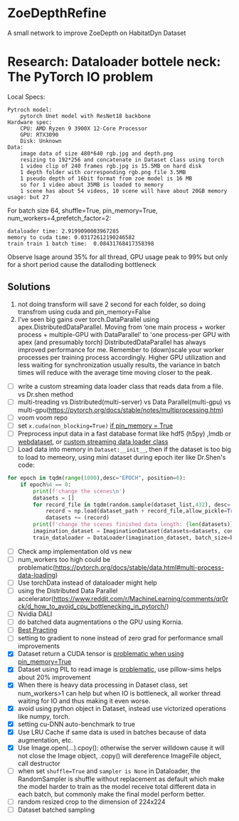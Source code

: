 # ZoeDepthRefine

A small network to improve ZoeDepth on HabitatDyn Dataset


# Research: Dataloader bottele neck: The PyTorch IO problem

Local Specs: 
```
Pytroch model: 
    pytorch Unet model with ResNet18 backbone
Hardware spec: 
    CPU: AMD Ryzen 9 3900X 12-Core Processor
    GPU: RTX3090
    Disk: Unknown
Data:
    image data of size 480*640 rgb.jpg and depth.png
    resizing to 192*256 and concatenate in Dataset class using torch
    1 video clip of 240 frames rgb.jpg is 15.5MB on hard disk
    1 depth folder with corresponding rgb.png file 3.5MB 
    1 pseudo depth of 16bit format from zoe model is 16 MB
    so for 1 video about 35MB is loaded to memory
    1 scene has about 54 videos, 10 scene will have about 20GB memory usage: but 27 
```

For batch size 64, shuffle=True, pin_memory=True, num_workers=4,prefetch_factor=2: 

```logging
dataloader time: 2.9199090003967285 
memory to cuda time: 0.03172612190246582 
train train 1 batch time:  0.08431768417358398 
```
Observe lsage around 35% for all thread, GPU usage peak to 99% but only for a short period cause the datalloding bottleneck


## Solutions

1. not doing transform will save 2 second for each folder, so doing transfrom using cuda and pin_memory=False
2. I’ve seen big gains over torch.DataParallel using apex.DistributedDataParallel. Moving from ‘one main process + worker process + multiple-GPU with DataParallel’ to 'one process-per GPU with apex (and presumably torch)
DistributedDataParallel has always improved performance for me. Remember to (down)scale your worker processes per training process accordingly. Higher GPU utilization and less waiting for synchronization usually results, the variance in batch times will reduce with the average time moving closer to the peak.

- [ ] write a custom streaming data loader class that reads data from a file. vs Dr.shen method
- [ ] multi-treading vs Distributed(multi-server) vs Data Parallel(multi-gpu) vs multi-gpu(https://pytorch.org/docs/stable/notes/multiprocessing.htm)
- [ ] voom voom repo
- [ ] set `x.cuda(non_blocking=True)` [if pin_memory = True](https://stackoverflow.com/questions/55563376/pytorch-how-does-pin-memory-work-in-dataloader)
- [ ] Preprocess input data in a fast database format like hdf5 (h5py) ,lmdb or [webdataset](https://github.com/webdataset/webdataset), or [custom streaming data loader class](https://jamesmccaffrey.wordpress.com/2021/03/08/working-with-huge-training-data-files-for-pytorch/)
- [ ] Load data into memory in `Dataset:__init__`, then if the dataset is too big to load to memeory, using mini dataset during epoch iter like Dr.Shen's code: 
```python
for epoch in tqdm(range(1000),desc="EPOCH", position=0):
    if epoch%4 == 0:
        print(f'change the scenes\n')
        datasets = []
        for record_file in tqdm(random.sample(dataset_list,432), desc= "Load the datasets"):
            record = np.load(dataset_path + record_file,allow_pickle=True).tolist()
            datasets += (record)
        print(f'change the scenes finished data length: {len(datasets)}\n')
        imagination_dataset = ImaginationDataset(datasets=datasets, config=config)
        train_dataloader = DataLoader(imagination_dataset, batch_size=batch_size, shuffle=True)
```
- [ ] Check amp implementation old vs new 
- [ ] num_workers too high could be problematic(https://pytorch.org/docs/stable/data.html#multi-process-data-loading)
- [ ]  Use torchData instead of dataloader might help
- [ ]  using the Distributed Data Parallel accelerator(https://www.reddit.com/r/MachineLearning/comments/qr0rck/d_how_to_avoid_cpu_bottlenecking_in_pytorch/)
- [ ] Nvidia DALI
- [ ] do batched data augmentations o the GPU using Kornia.
- [ ] [Best Practing](https://tigress-web.princeton.edu/~jdh4/PyTorchPerformanceTuningGuide_GTC2021.pdf)
- [ ] setting to gradient to none instead of zero grad for performance small improvements
- [x] Dataset return a CUDA tensor is [problematic when using pin_memory=True](https://pytorch.org/docs/stable/data.html#multi-process-data-loading)
- [x] Dataset using PIL to read image is [problematic](https://discuss.pytorch.org/t/how-to-prefetch-data-when-processing-with-gpu/548/19), use pillow-sims helps about 20% improvement
- [x] When there is heavy data processing in Dataset class, set num_workers>1 can help but when IO is bottleneck, all worker thread waiting for IO and thus making it even worse.
- [x] avoid using python object in Dataset, instead use victorized operations like numpy, torch. 
- [x] setting cu-DNN auto-benchmark to true
- [x] Use LRU Cache if same data is used in batches because of data augmentation, etc.
- [x] Use Image.open(...).cpoy(): otherwise the server willdown cause it will not close the Image object, .copy() will dereference ImageFile object, call destructor 
- [ ] when set `shuffle=True` and `sampler is None` in Dataloader, the RandomSampler is shuffle without replacement as default which make the model harder to train as the model receive total different data in each batch, but commonly make the final model perform better.
- [ ] random resized crop to the dimension of 224x224
- [ ] Dataset batched sampling